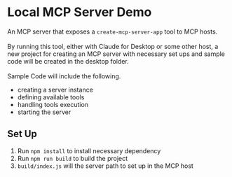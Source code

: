 # Local MCP Server Demo

An MCP server that exposes a `create-mcp-server-app` tool to MCP hosts.
<br><br>
By running this tool, either with Claude for Desktop or some other host, a new project for creating an MCP server with necessary set ups and sample code will be created in the desktop folder.
<br><br>
Sample Code will include the following.
- creating a server instance
- defining available tools
- handling tools execution
- starting the server


## Set Up
1. Run `npm install` to install necessary dependency
2. Run `npm run build` to build the project
3. `build/index.js` will the server path to set up in the MCP host
